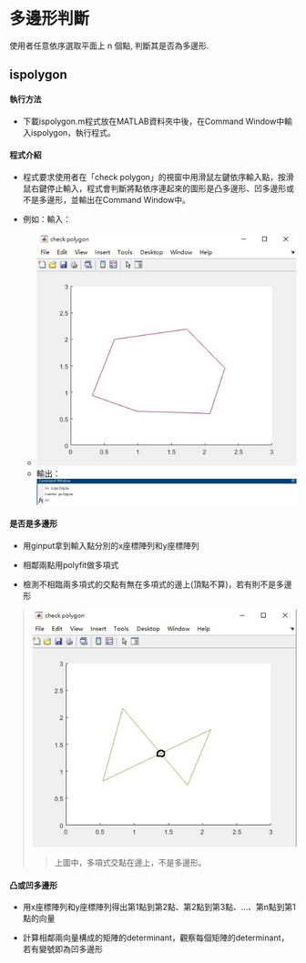 # 多邊形判斷
使用者任意依序選取平面上 n 個點, 判斷其是否為多邊形.

## ispolygon

#### 執行方法

* 下載ispolygon.m程式放在MATLAB資料夾中後，在Command Window中輸入ispolygon，執行程式。

#### 程式介紹

* 程式要求使用者在「check polygon」的視窗中用滑鼠左鍵依序輸入點，按滑鼠右鍵停止輸入，程式會判斷將點依序連起來的圖形是凸多邊形、凹多邊形或不是多邊形，並輸出在Command Window中。
* 例如：輸入：

  * ![image](https://github.com/NCTU-Math-Software/final_project-hsuchunnien/blob/main/%E6%98%AF%E5%A4%9A%E9%82%8A%E5%BD%A2.jpg)
  * 輸出：![image](https://github.com/NCTU-Math-Software/final_project-hsuchunnien/blob/main/%E6%98%AF%E5%A4%9A%E9%82%8A%E5%BD%A22.jpg)


#### 是否是多邊形

* 用ginput拿到輸入點分別的x座標陣列和y座標陣列

* 相鄰兩點用polyfit做多項式

* 檢測不相臨兩多項式的交點有無在多項式的邊上(頂點不算)，若有則不是多邊形

>![image](https://github.com/NCTU-Math-Software/final_project-hsuchunnien/blob/main/%E4%B8%8D%E6%98%AF%E5%A4%9A%E9%82%8A%E5%BD%A2%E4%BE%8B%E5%AD%90.jpg)
>>上圖中，多項式交點在邊上，不是多邊形。



#### 凸或凹多邊形

* 用x座標陣列和y座標陣列得出第1點到第2點、第2點到第3點、...、第n點到第1點的向量

* 計算相鄰兩向量構成的矩陣的determinant，觀察每個矩陣的determinant，若有變號即為凹多邊形
